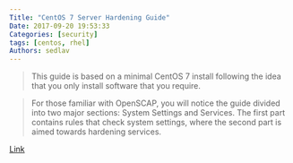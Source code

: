 ```yaml
---
Title: "CentOS 7 Server Hardening Guide"
Date: 2017-09-20 19:53:33
Categories: [security]
tags: [centos, rhel]
Authors: sedlav
---
```


> This guide is based on a minimal CentOS 7 install following the idea that you only install software that you require.

> For those familiar with OpenSCAP, you will notice the guide divided into two major sections: System Settings and Services. The first part contains rules that check system settings, where the second part is aimed towards hardening services.

[Link](https://www.lisenet.com/2017/centos-7-server-hardening-guide/)
